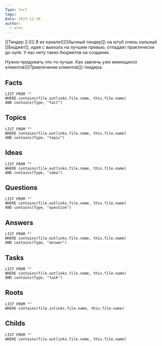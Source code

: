 ```yaml
---
Type: fact
tags: 
Data: 2023-12-30
author:
  - alex
---
```

[[Тиндер 2.0]]
В их канале([[Обычный тиндер]]) на ютуб очень сильный [[Бюджет]], идея с выехать на лучшем превью, отпадает практически до нуля. У нас нету таких бюджетов на создание.  
  
Нужно придумать что-то лучше. Как завлечь уже имеющихся клиентов([[Привлечение клиентов]]) тиндера.
## Facts
```dataview
LIST FROM ""
WHERE contains(file.outlinks.file.name, this.file.name)
AND contains(Type, "fact")
```
## Topics
```dataview
LIST FROM ""
WHERE contains(file.outlinks.file.name, this.file.name)
AND contains(Type, "topic")
```
## Ideas
```dataview
LIST FROM ""
WHERE contains(file.outlinks.file.name, this.file.name)
AND contains(Type, "idea")
```
## Questions
```dataview
LIST FROM ""
WHERE contains(file.outlinks.file.name, this.file.name)
AND contains(Type, "question")
```
## Answers
```dataview
LIST FROM ""
WHERE contains(file.outlinks.file.name, this.file.name)
AND contains(Type, "answer")
```
## Tasks
```dataview
LIST FROM ""
WHERE contains(file.outlinks.file.name, this.file.name)
AND contains(Type, "task")
```
## Roots
```dataview
LIST FROM ""
WHERE contains(file.inlinks.file.name, this.file.name)
```

## Childs
```dataview
LIST FROM ""
WHERE contains(file.outlinks.file.name, this.file.name)
```